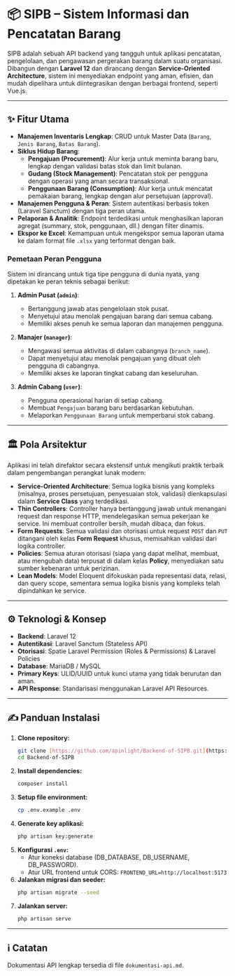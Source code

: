 # 📦 SIPB – Sistem Informasi dan Pencatatan Barang

SIPB adalah sebuah API backend yang tangguh untuk aplikasi pencatatan, pengelolaan, dan pengawasan pergerakan barang dalam suatu organisasi. Dibangun dengan **Laravel 12** dan dirancang dengan **Service-Oriented Architecture**, sistem ini menyediakan endpoint yang aman, efisien, dan mudah dipelihara untuk diintegrasikan dengan berbagai frontend, seperti Vue.js.

---

## ✨ Fitur Utama

- **Manajemen Inventaris Lengkap**: CRUD untuk Master Data (`Barang`, `Jenis Barang`, `Batas Barang`).
- **Siklus Hidup Barang**:
    - **Pengajuan (Procurement)**: Alur kerja untuk meminta barang baru, lengkap dengan validasi batas stok dan limit bulanan.
    - **Gudang (Stock Management)**: Pencatatan stok per pengguna dengan operasi yang aman secara transaksional.
    - **Penggunaan Barang (Consumption)**: Alur kerja untuk mencatat pemakaian barang, lengkap dengan alur persetujuan (approval).
- **Manajemen Pengguna & Peran**: Sistem autentikasi berbasis token (Laravel Sanctum) dengan tiga peran utama.
- **Pelaporan & Analitik**: Endpoint terdedikasi untuk menghasilkan laporan agregat (summary, stok, penggunaan, dll.) dengan filter dinamis.
- **Ekspor ke Excel**: Kemampuan untuk mengekspor semua laporan utama ke dalam format file `.xlsx` yang terformat dengan baik.

### Pemetaan Peran Pengguna

Sistem ini dirancang untuk tiga tipe pengguna di dunia nyata, yang dipetakan ke peran teknis sebagai berikut:

1.  **Admin Pusat (`admin`)**:
    - Bertanggung jawab atas pengelolaan stok pusat.
    - Menyetujui atau menolak pengajuan barang dari semua cabang.
    - Memiliki akses penuh ke semua laporan dan manajemen pengguna.

2.  **Manajer (`manager`)**:
    - Mengawasi semua aktivitas di dalam cabangnya (`branch_name`).
    - Dapat menyetujui atau menolak pengajuan yang dibuat oleh pengguna di cabangnya.
    - Memiliki akses ke laporan tingkat cabang dan keseluruhan.

3.  **Admin Cabang (`user`)**:
    - Pengguna operasional harian di setiap cabang.
    - Membuat `Pengajuan` barang baru berdasarkan kebutuhan.
    - Melaporkan `Penggunaan Barang` untuk memperbarui stok cabang.

---

## 🏛️ Pola Arsitektur

Aplikasi ini telah direfaktor secara ekstensif untuk mengikuti praktik terbaik dalam pengembangan perangkat lunak modern:

- **Service-Oriented Architecture**: Semua logika bisnis yang kompleks (misalnya, proses persetujuan, penyesuaian stok, validasi) dienkapsulasi dalam **Service Class** yang terdedikasi.
- **Thin Controllers**: Controller hanya bertanggung jawab untuk menangani request dan response HTTP, mendelegasikan semua pekerjaan ke service. Ini membuat controller bersih, mudah dibaca, dan fokus.
- **Form Requests**: Semua validasi dan otorisasi untuk request `POST` dan `PUT` ditangani oleh kelas **Form Request** khusus, memisahkan validasi dari logika controller.
- **Policies**: Semua aturan otorisasi (siapa yang dapat melihat, membuat, atau mengubah data) terpusat di dalam kelas **Policy**, menyediakan satu sumber kebenaran untuk perizinan.
- **Lean Models**: Model Eloquent difokuskan pada representasi data, relasi, dan query scope, sementara semua logika bisnis yang kompleks telah dipindahkan ke service.

---

## ⚙️ Teknologi & Konsep

- **Backend**: Laravel 12
- **Autentikasi**: Laravel Sanctum (Stateless API)
- **Otorisasi**: Spatie Laravel Permission (Roles & Permissions) & Laravel Policies
- **Database**: MariaDB / MySQL
- **Primary Keys**: ULID/UUID untuk kunci utama yang tidak berurutan dan aman.
- **API Response**: Standarisasi menggunakan Laravel API Resources.

---

## ✍️ Panduan Instalasi

1.  **Clone repository:**
    ```bash
    git clone [https://github.com/apinlight/Backend-of-SIPB.git](https://github.com/apinlight/Backend-of-SIPB.git)
    cd Backend-of-SIPB
    ```
2.  **Install dependencies:**
    ```bash
    composer install
    ```
3.  **Setup file environment:**
    ```bash
    cp .env.example .env
    ```
4.  **Generate key aplikasi:**
    ```bash
    php artisan key:generate
    ```
5.  **Konfigurasi `.env`:**
    - Atur koneksi database (DB_DATABASE, DB_USERNAME, DB_PASSWORD).
    - Atur URL frontend untuk CORS: `FRONTEND_URL=http://localhost:5173`
6.  **Jalankan migrasi dan seeder:**
    ```bash
    php artisan migrate --seed
    ```
7.  **Jalankan server:**
    ```bash
    php artisan serve
    ```

---

## ℹ️ Catatan

Dokumentasi API lengkap tersedia di file `dokumentasi-api.md`.